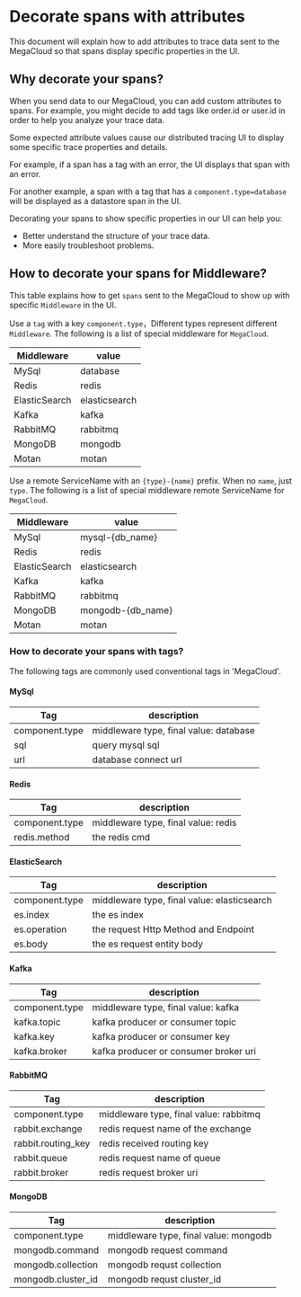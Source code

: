 # Decorate spans with attributes

This document will explain how to add attributes to trace data sent to the MegaCloud so that spans display specific properties in the UI.

## Why decorate your spans?

When you send data to our MegaCloud, you can add custom attributes to spans. For example, you might decide to add tags like order.id or user.id in order to help you analyze your trace data.

Some expected attribute values cause our distributed tracing UI to display some specific trace properties and details.

For example, if a span has a tag with an error, the UI displays that span with an error.

For another example, a span with a tag that has a `component.type=database` will be displayed as a datastore span in the UI.

Decorating your spans to show specific properties in our UI can help you:

* Better understand the structure of your trace data.
* More easily troubleshoot problems.

## How to decorate your spans for Middleware?

This table explains how to get `spans` sent to the MegaCloud to show up with specific `Middleware` in the UI.

Use a `tag` with a key `component.type`，Different types represent different `Middleware`. The following is a list of special middleware for `MegaCloud`.

|  Middleware   |     value     |
| ------------- | ------------- |
| MySql         | database      |
| Redis         | redis         |
| ElasticSearch | elasticsearch |
| Kafka         | kafka         |
| RabbitMQ      | rabbitmq      |
| MongoDB       | mongodb       |
| Motan         | motan         |

Use a remote ServiceName with an `{type}-{name}` prefix.  When no `name`, just `type`. The following is a list of special middleware remote ServiceName for `MegaCloud`.

|  Middleware   |       value       |
| ------------- | ----------------- |
| MySql         | mysql-{db_name}   |
| Redis         | redis             |
| ElasticSearch | elasticsearch     |
| Kafka         | kafka             |
| RabbitMQ      | rabbitmq          |
| MongoDB       | mongodb-{db_name} |
| Motan         | motan             |

### How to decorate your spans with tags?

The following tags are commonly used conventional tags in 'MegaCloud'.

#### MySql
| Tag            | description                            |
|----------------|----------------------------------------|
| component.type | middleware type, final value: database |
| sql            | query mysql sql                        |
| url            | database connect url                   |

#### Redis
| Tag            | description                         |
|----------------|-------------------------------------|
| component.type | middleware type, final value: redis |
| redis.method   | the redis cmd                       |

#### ElasticSearch
| Tag            | description                                 |
|----------------|---------------------------------------------|
| component.type | middleware type, final value: elasticsearch |
| es.index       | the es index                                |
| es.operation   | the request Http Method and Endpoint        |
| es.body        | the es request entity body                  |

#### Kafka
| Tag            | description                           |
|----------------|---------------------------------------|
| component.type | middleware type, final value: kafka   |
| kafka.topic    | kafka producer or consumer topic      |
| kafka.key      | kafka producer or consumer key        |
| kafka.broker   | kafka producer or consumer broker uri |


#### RabbitMQ
| Tag                | description                            |
|--------------------|----------------------------------------|
| component.type     | middleware type, final value: rabbitmq |
| rabbit.exchange    | redis request name of the exchange     |
| rabbit.routing_key | redis received routing key             |
| rabbit.queue       | redis request name of queue            |
| rabbit.broker      | redis request broker uri               |

#### MongoDB
| Tag                | description                           |
|--------------------|---------------------------------------|
| component.type     | middleware type, final value: mongodb |
| mongodb.command    | mongodb request command               |
| mongodb.collection | mongodb requst collection             |
| mongodb.cluster_id | mongodb requst cluster_id             |
